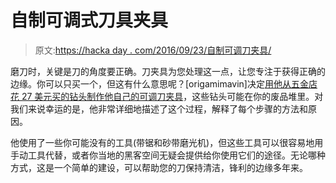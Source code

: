 # 自制可调式刀具夹具

> 原文:[https://hacka day . com/2016/09/23/自制可调刀夹具/](https://hackaday.com/2016/09/23/home-made-adjustable-knife-jig/)

磨刀时，关键是刀的角度要正确。刀夹具为您处理这一点，让您专注于获得正确的边缘。你可以只买一个，但这有什么意思呢？[origamimavin]决定[用他从五金店花 27 美元买的钻头制作他自己的可调刀夹具](https://hackaday.io/project/14917/instructions)，这些钻头可能在你的废品堆里。对我们来说幸运的是，他非常详细地描述了这个过程，解释了每个步骤的方法和原因。

他使用了一些你可能没有的工具(带锯和砂带磨光机)，但这些工具可以很容易地用手动工具代替，或者你当地的黑客空间无疑会提供给你使用它们的途径。无论哪种方式，这是一个简单的建设，可以帮助您的刀保持清洁，锋利的边缘多年来。